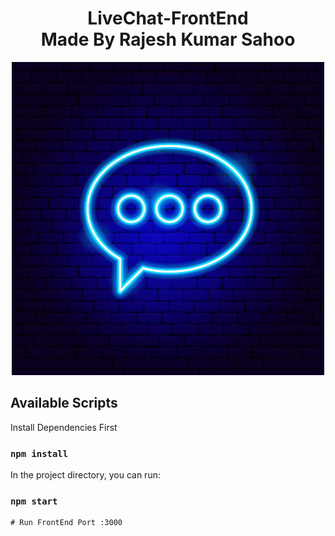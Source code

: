 <h1 align="center"> LiveChat-FrontEnd <br />Made By Rajesh Kumar Sahoo</h1> 
<p align="center">
  <img src="https://github.com/Raj3028/Raj3028/blob/main/LOGO.png?raw=true" width="500" >
</p>


## Available Scripts

Install Dependencies First

### `npm install`


In the project directory, you can run:

### `npm start`

```
# Run FrontEnd Port :3000

```


